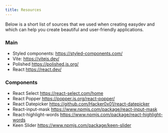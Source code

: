 ```yaml
---
title: Resources
---
```


Below is a short list of sources that we used when creating easydev and which can help you create beautiful and user-friendly applications.

### Main

- Styled components: https://styled-components.com/
- Vite: https://vitejs.dev/
- Polished https://polished.js.org/
- React https://react.dev/

### Components

- React Select https://react-select.com/home
- React Popper https://popper.js.org/react-popper/
- React Datepicker https://github.com/Hacker0x01/react-datepicker
- React-input-mask https://www.npmjs.com/package/react-input-mask
- React-highlight-words https://www.npmjs.com/package/react-highlight-words
- Keen Slider https://www.npmjs.com/package/keen-slider
